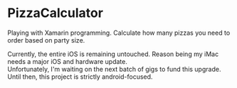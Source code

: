 # PizzaCalculator
Playing with Xamarin programming. Calculate how many pizzas you need to order based on party size. 

Currently, the entire iOS is remaining untouched. Reason being my iMac needs a major iOS and hardware update.  
Unfortunately, I'm waiting on the next batch of gigs to fund this upgrade. 
Until then, this project is strictly android-focused.
